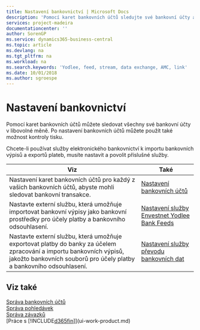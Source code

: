 ```yaml
---
title: Nastavení bankovnictví | Microsoft Docs
description: 'Pomocí karet bankovních účtů sledujte své bankovní účty a nastavujete bankovní zdroje, například Yodlee, k výměně dat.'
services: project-madeira
documentationcenter: ''
author: SorenGP
ms.service: dynamics365-business-central
ms.topic: article
ms.devlang: na
ms.tgt_pltfrm: na
ms.workload: na
ms.search.keywords: 'Yodlee, feed, stream, data exchange, AMC, link'
ms.date: 10/01/2018
ms.author: sgroespe
---
```

# <a name="setting-up-banking"></a>Nastavení bankovnictví
Pomocí karet bankovních účtů můžete sledovat všechny své bankovní účty v libovolné měně. Po nastavení bankovních účtů můžete použít také možnost kontroly tisku.

Chcete-li používat služby elektronického bankovnictví k importu bankovních výpisů a exportů plateb, musíte nastavit a povolit příslušné služby.

| Viz | Také |
| --- | --- |
| Nastavení karet bankovních účtů pro každý z vašich bankovních účtů, abyste mohli sledovat bankovní transakce. |[Nastavení bankovních účtů](bank-how-setup-bank-accounts.md) |
| Nastavte externí službu, která umožňuje importovat bankovní výpisy jako bankovní prostředky pro účely platby a bankovního odsouhlasení. |[Nastavení služby Envestnet Yodlee Bank Feeds](bank-how-setup-bank-statement-service.md) |
| Nastavte externí službu, která umožňuje exportovat platby do banky za účelem zpracování a importu bankovních výpisů, jakožto bankovních souborů pro účely platby a bankovního odsouhlasení. |[Nastavení služby převodu bankovních dat](bank-how-setup-bank-data-conversion-service.md) |

## <a name="see-also"></a>Viz také
[Správa bankovních účtů](bank-manage-bank-accounts.md)  
[Správa pohledávek](receivables-manage-receivables.md)  
[Správa závazků](payables-manage-payables.md)  
[Práce s [!INCLUDE[d365fin](includes/d365fin_md.md)]](ui-work-product.md)
